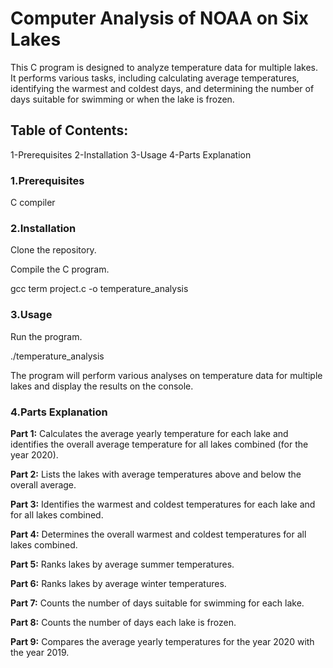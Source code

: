 Computer Analysis of NOAA on Six Lakes
====

This C program is designed to analyze temperature data for multiple lakes. It performs various tasks, including calculating average temperatures, identifying the warmest and coldest days, and determining the number of days suitable for swimming or when the lake is frozen.

Table of Contents:
--

1-Prerequisites
2-Installation
3-Usage
4-Parts Explanation

### 1.Prerequisites


C compiler

### 2.Installation

Clone the repository.

Compile the C program.

gcc term project.c -o temperature_analysis

### 3.Usage

Run the program.

./temperature_analysis

The program will perform various analyses on temperature data for multiple lakes and display the results on the console.

### 4.Parts Explanation

__Part 1:__ Calculates the average yearly temperature for each lake and identifies the overall average temperature for all lakes combined (for the year 2020).

__Part 2:__ Lists the lakes with average temperatures above and below the overall average.

__Part 3:__ Identifies the warmest and coldest temperatures for each lake and for all lakes combined.

__Part 4:__ Determines the overall warmest and coldest temperatures for all lakes combined.

__Part 5:__ Ranks lakes by average summer temperatures.

__Part 6:__ Ranks lakes by average winter temperatures.

__Part 7:__ Counts the number of days suitable for swimming for each lake.

__Part 8:__ Counts the number of days each lake is frozen.

__Part 9:__ Compares the average yearly temperatures for the year 2020 with the year 2019.
